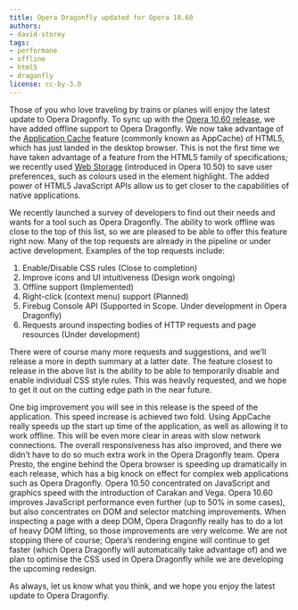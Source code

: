 ```yaml
---
title: Opera Dragonfly updated for Opera 10.60
authors:
- david-storey
tags:
- performane
- offline
- html5
- dragonfly
license: cc-by-3.0
---
```


<p>Those of you who love traveling by trains or planes will enjoy the latest update to Opera Dragonfly. To sync up with the <a href="http://www.opera.com/browser/">Opera 10.60 release</a>, we have added offline support to Opera Dragonfly. We now take advantage of the <a href="http://dev.opera.com/articles/view/offline-applications-html5-appcache/">Application Cache</a> feature (commonly known as AppCache) of HTML5, which has just landed in the desktop browser. This is not the first time we have taken advantage of a feature from the HTML5 family of specifications; we recently used <a href="http://dev.opera.com/articles/view/web-storage/">Web Storage</a> (introduced in Opera 10.50) to save user preferences, such as colours used in the element highlight. The added power of HTML5 JavaScript APIs allow us to get closer to the capabilities of native applications.</p>

<p>We recently launched a survey of developers to find out their needs and wants for a tool such as Opera Dragonfly. The ability to work offline was close to the top of this list, so we are pleased to be able to offer this feature right now. Many of the top requests are already in the pipeline or under active development. Examples of the top requests include:</p>

<ol>
    <li>Enable/Disable CSS rules (Close to completion)</li>
    <li>Improve icons and UI intuitiveness (Design work ongoing)</li>
    <li>Offline support (Implemented)</li>
    <li>Right-click (context menu) support (Planned)</li>
    <li>Firebug Console API (Supported in Scope. Under development in Opera Dragonfly)</li>
    <li>Requests around inspecting bodies of HTTP requests and page resources (Under development)</li>
</ol>

<p>There were of course many more requests and suggestions, and we’ll release a more in depth summary at a latter date. The feature closest to release in the above list is the ability to be able to temporarily disable and enable individual CSS style rules. This was heavily requested, and we hope to get it out on the cutting edge path in the near future.</p>

<p>One big improvement you will see in this release is the speed of the application. This speed increase is achieved two fold. Using AppCache really speeds up the start up time of the application, as well as allowing it to work offline. This will be even more clear in areas with slow network connections. The overall responsiveness has also improved, and there we didn’t have to do so much extra work in the Opera Dragonfly team. Opera Presto, the engine behind the Opera browser is speeding up dramatically in each release, which has a big knock on effect for complex web applications such as Opera Dragonfly. Opera 10.50 concentrated on JavaScript and graphics speed with the introduction of Carakan and Vega. Opera 10.60 improves JavaScript performance even further (up to 50% in some cases), but also concentrates on DOM and selector matching improvements. When inspecting a page with a deep DOM, Opera Dragonfly really has to do a lot of heavy DOM lifting, so those improvements are very welcome. We are not stopping there of course; Opera’s rendering engine will continue to get faster (which Opera Dragonfly will automatically take advantage of) and we plan to optimise the CSS used in Opera Dragonfly while we are developing the upcoming redesign.</p>

<p>As always, let us know what you think, and we hope you enjoy the latest update to Opera Dragonfly.</p>

